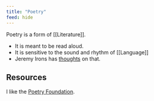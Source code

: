 ```yaml
---
title: "Poetry"
feed: hide
---
```


Poetry is a form of [[Literature]]. 

* It is meant to be read aloud. 
* It is sensitive to the sound and rhythm of [[Language]]
* Jeremy Irons has [thoughts](https://www.youtube.com/watch?v=bgk8CauHWOM) on that. 

## Resources

I like the [Poetry Foundation](https://www.poetryfoundation.org/). 
